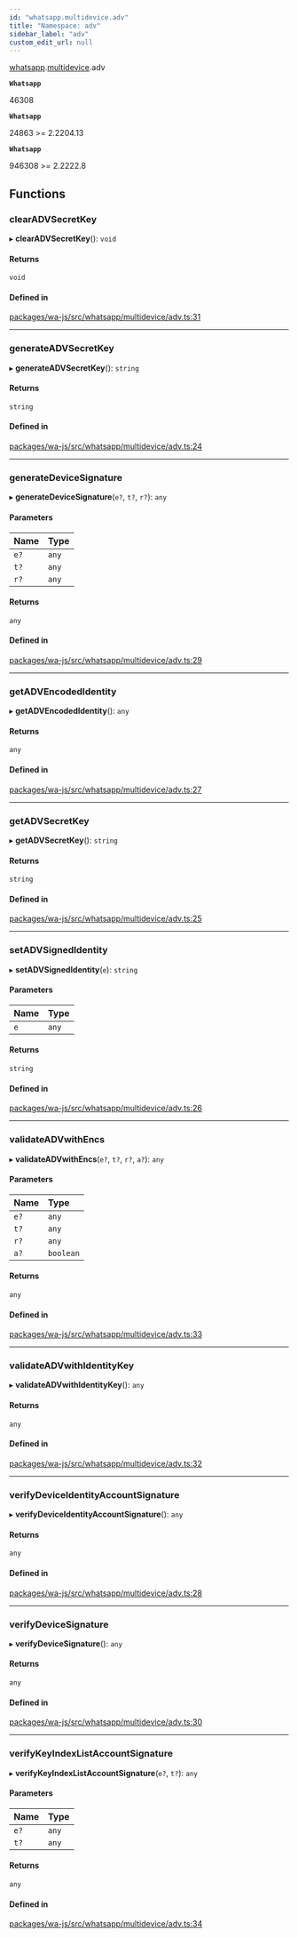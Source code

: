 ```yaml
---
id: "whatsapp.multidevice.adv"
title: "Namespace: adv"
sidebar_label: "adv"
custom_edit_url: null
---
```


[whatsapp](whatsapp.md).[multidevice](whatsapp.multidevice.md).adv

**`Whatsapp`**

46308

**`Whatsapp`**

24863 >= 2.2204.13

**`Whatsapp`**

946308 >= 2.2222.8

## Functions

### clearADVSecretKey

▸ **clearADVSecretKey**(): `void`

#### Returns

`void`

#### Defined in

[packages/wa-js/src/whatsapp/multidevice/adv.ts:31](https://github.com/wppconnect-team/wa-js/blob/main/src/whatsapp/multidevice/adv.ts#L31)

___

### generateADVSecretKey

▸ **generateADVSecretKey**(): `string`

#### Returns

`string`

#### Defined in

[packages/wa-js/src/whatsapp/multidevice/adv.ts:24](https://github.com/wppconnect-team/wa-js/blob/main/src/whatsapp/multidevice/adv.ts#L24)

___

### generateDeviceSignature

▸ **generateDeviceSignature**(`e?`, `t?`, `r?`): `any`

#### Parameters

| Name | Type |
| :------ | :------ |
| `e?` | `any` |
| `t?` | `any` |
| `r?` | `any` |

#### Returns

`any`

#### Defined in

[packages/wa-js/src/whatsapp/multidevice/adv.ts:29](https://github.com/wppconnect-team/wa-js/blob/main/src/whatsapp/multidevice/adv.ts#L29)

___

### getADVEncodedIdentity

▸ **getADVEncodedIdentity**(): `any`

#### Returns

`any`

#### Defined in

[packages/wa-js/src/whatsapp/multidevice/adv.ts:27](https://github.com/wppconnect-team/wa-js/blob/main/src/whatsapp/multidevice/adv.ts#L27)

___

### getADVSecretKey

▸ **getADVSecretKey**(): `string`

#### Returns

`string`

#### Defined in

[packages/wa-js/src/whatsapp/multidevice/adv.ts:25](https://github.com/wppconnect-team/wa-js/blob/main/src/whatsapp/multidevice/adv.ts#L25)

___

### setADVSignedIdentity

▸ **setADVSignedIdentity**(`e`): `string`

#### Parameters

| Name | Type |
| :------ | :------ |
| `e` | `any` |

#### Returns

`string`

#### Defined in

[packages/wa-js/src/whatsapp/multidevice/adv.ts:26](https://github.com/wppconnect-team/wa-js/blob/main/src/whatsapp/multidevice/adv.ts#L26)

___

### validateADVwithEncs

▸ **validateADVwithEncs**(`e?`, `t?`, `r?`, `a?`): `any`

#### Parameters

| Name | Type |
| :------ | :------ |
| `e?` | `any` |
| `t?` | `any` |
| `r?` | `any` |
| `a?` | `boolean` |

#### Returns

`any`

#### Defined in

[packages/wa-js/src/whatsapp/multidevice/adv.ts:33](https://github.com/wppconnect-team/wa-js/blob/main/src/whatsapp/multidevice/adv.ts#L33)

___

### validateADVwithIdentityKey

▸ **validateADVwithIdentityKey**(): `any`

#### Returns

`any`

#### Defined in

[packages/wa-js/src/whatsapp/multidevice/adv.ts:32](https://github.com/wppconnect-team/wa-js/blob/main/src/whatsapp/multidevice/adv.ts#L32)

___

### verifyDeviceIdentityAccountSignature

▸ **verifyDeviceIdentityAccountSignature**(): `any`

#### Returns

`any`

#### Defined in

[packages/wa-js/src/whatsapp/multidevice/adv.ts:28](https://github.com/wppconnect-team/wa-js/blob/main/src/whatsapp/multidevice/adv.ts#L28)

___

### verifyDeviceSignature

▸ **verifyDeviceSignature**(): `any`

#### Returns

`any`

#### Defined in

[packages/wa-js/src/whatsapp/multidevice/adv.ts:30](https://github.com/wppconnect-team/wa-js/blob/main/src/whatsapp/multidevice/adv.ts#L30)

___

### verifyKeyIndexListAccountSignature

▸ **verifyKeyIndexListAccountSignature**(`e?`, `t?`): `any`

#### Parameters

| Name | Type |
| :------ | :------ |
| `e?` | `any` |
| `t?` | `any` |

#### Returns

`any`

#### Defined in

[packages/wa-js/src/whatsapp/multidevice/adv.ts:34](https://github.com/wppconnect-team/wa-js/blob/main/src/whatsapp/multidevice/adv.ts#L34)

